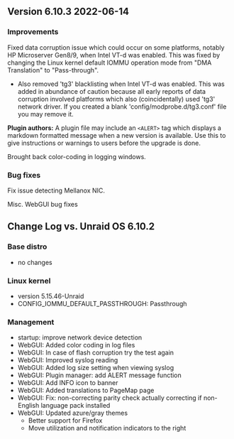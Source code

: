 ## Version 6.10.3 2022-06-14

### Improvements

Fixed data corruption issue which could occur on some platforms, notably HP Microserver Gen8/9, when Intel VT-d was enabled.
This was fixed by changing the Linux kernel default IOMMU operation mode from "DMA Translation" to "Pass-through".

- Also removed 'tg3' blacklisting when Intel VT-d was enabled. This was added in abundance of caution because all early
  reports of data corruption involved platforms which also (coincidentally) used 'tg3' network driver. If you created a
  blank 'config/modprobe.d/tg3.conf' file you may remove it.

**Plugin authors:** A plugin file may include an `<ALERT>` tag which displays a markdown formatted message when a new version is available.
Use this to give instructions or warnings to users before the upgrade is done.

Brought back color-coding in logging windows.

### Bug fixes

Fix issue detecting Mellanox NIC.

Misc. WebGUI bug fixes

## Change Log vs. Unraid OS 6.10.2

### Base distro

- no changes

### Linux kernel

- version 5.15.46-Unraid
- CONFIG_IOMMU_DEFAULT_PASSTHROUGH: Passthrough

### Management

- startup: improve network device detection
- WebGUI: Added color coding in log files
- WebGUI: In case of flash corruption try the test again
- WebGUI: Improved syslog reading
- WebGUI: Added log size setting when viewing syslog
- WebGUI: Plugin manager: add ALERT message function
- WebGUI: Add INFO icon to banner
- WebGUI: Added translations to PageMap page
- WebGUI: Fix: non-correcting parity check actually correcting if non-English language pack installed
- WebGUI: Updated azure/gray themes
  - Better support for Firefox
  - Move utilization and notification indicators to the right

